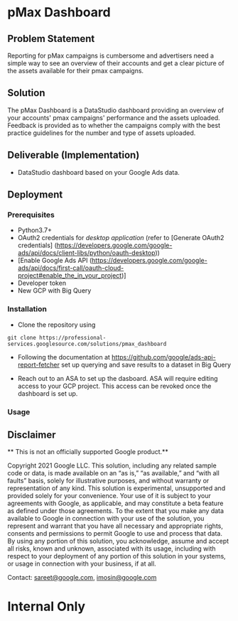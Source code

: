 # pMax Dashboard

## Problem Statement

Reporting for pMax campaigns is cumbersome and advertisers need a simple way to see an overview of their accounts and get a clear picture of the assets available for their pmax campaigns.

## Solution

The pMax Dashboard is a DataStudio dashboard providing an overview of your accounts' pmax campaigns' performance and the assets uploaded.  Feedback is provided as to whether the campaigns comply with the best practice guidelines for the number and type of assets uploaded.

## Deliverable (Implementation)

* DataStudio dashboard based on your Google Ads data.

## Deployment

### Prerequisites

* Python3.7+
* OAuth2 credentials for _desktop application_ (refer to [Generate OAuth2 credentials] (https://developers.google.com/google-ads/api/docs/client-libs/python/oauth-desktop))
* [Enable Google Ads API (https://developers.google.com/google-ads/api/docs/first-call/oauth-cloud-project#enable_the_in_your_project)]
* Developer token
* New GCP with Big Query

### Installation

* Clone the repository using
```
git clone https://professional-services.googlesource.com/solutions/pmax_dashboard
```
* Following the documentation at https://github.com/google/ads-api-report-fetcher set up querying and save results to a dataset in Big Query

* Reach out to an ASA to set up the dasboard.  ASA will require editing access to your GCP project.  This access can be revoked once the dashboard is set up.

### Usage

## Disclaimer

** This is not an officially supported Google product.**

Copyright 2021 Google LLC. This solution, including any related sample code or data, is made available on an “as is,” “as available,” and “with all faults” basis, solely for illustrative purposes, and without warranty or representation of any kind. This solution is experimental, unsupported and provided solely for your convenience. Your use of it is subject to your agreements with Google, as applicable, and may constitute a beta feature as defined under those agreements. To the extent that you make any data available to Google in connection with your use of the solution, you represent and warrant that you have all necessary and appropriate rights, consents and permissions to permit Google to use and process that data. By using any portion of this solution, you acknowledge, assume and accept all risks, known and unknown, associated with its usage, including with respect to your deployment of any portion of this solution in your systems, or usage in connection with your business, if at all.

Contact: sareet@google.com, imosin@google.com


# Internal Only
